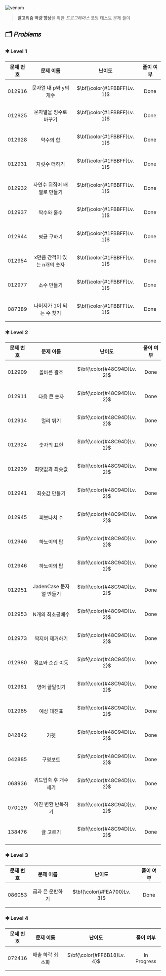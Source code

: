 ![venom](https://capsule-render.vercel.app/api?type=venom&height=160&text=𝑷𝒓𝒐𝒈𝒓𝒂𝒎𝒎𝒆𝒓𝒔&fontSize=70&color=0:4B89DC,100:89B2E9)

> **알고리즘 역량 향상**을 위한 *프로그래머스* 코딩 테스트 문제 풀이
## 🗂️ 𝑃𝑟𝑜𝑏𝑙𝑒𝑚𝑠
### 🞷 Level 1
|문제 번호|문제 이름|난이도|풀이 여부|
|:-:|:-:|:-:|:-:|
|012916|문자열 내 p와 y의 개수|<p>$\bf{\color{#1FBBFF}Lv. 1}$</p>|Done|
|012925|문자열을 정수로 바꾸기|<p>$\bf{\color{#1FBBFF}Lv. 1}$</p>|Done|
|012928|약수의 합|<p>$\bf{\color{#1FBBFF}Lv. 1}$</p>|Done|
|012931|자릿수 더하기|<p>$\bf{\color{#1FBBFF}Lv. 1}$</p>|Done|
|012932|자연수 뒤집어 배열로 만들기|<p>$\bf{\color{#1FBBFF}Lv. 1}$</p>|Done|
|012937|짝수와 홀수|<p>$\bf{\color{#1FBBFF}Lv. 1}$</p>|Done|
|012944|평균 구하기|<p>$\bf{\color{#1FBBFF}Lv. 1}$</p>|Done|
|012954|x만큼 간격이 있는 n개의 숫자|<p>$\bf{\color{#1FBBFF}Lv. 1}$</p>|Done|
|012977|소수 만들기|<p>$\bf{\color{#1FBBFF}Lv. 1}$</p>|Done|
|087389|나머지가 1이 되는 수 찾기|<p>$\bf{\color{#1FBBFF}Lv. 1}$</p>|Done|

### 🞷 Level 2
|문제 번호|문제 이름|난이도|풀이 여부|
|:-:|:-:|:-:|:-:|
|012909|올바른 괄호|<p>$\bf{\color{#48C94D}Lv. 2}$</p>|Done|
|012911|다음 큰 숫자|<p>$\bf{\color{#48C94D}Lv. 2}$</p>|Done|
|012914|멀리 뛰기|<p>$\bf{\color{#48C94D}Lv. 2}$</p>|Done|
|012924|숫자의 표현|<p>$\bf{\color{#48C94D}Lv. 2}$</p>|Done|
|012939|최댓값과 최솟값|<p>$\bf{\color{#48C94D}Lv. 2}$</p>|Done|
|012941|최솟값 만들기|<p>$\bf{\color{#48C94D}Lv. 2}$</p>|Done|
|012945|피보나치 수|<p>$\bf{\color{#48C94D}Lv. 2}$</p>|Done|
|012946|하노이의 탑|<p>$\bf{\color{#48C94D}Lv. 2}$</p>|Done|
|012946|하노이의 탑|<p>$\bf{\color{#48C94D}Lv. 2}$</p>|Done|
|012951|JadenCase 문자열 만들기|<p>$\bf{\color{#48C94D}Lv. 2}$</p>|Done|
|012953|N개의 최소공배수|<p>$\bf{\color{#48C94D}Lv. 2}$</p>|Done|
|012973|짝지어 제거하기|<p>$\bf{\color{#48C94D}Lv. 2}$</p>|Done|
|012980|점프와 순간 이동|<p>$\bf{\color{#48C94D}Lv. 2}$</p>|Done|
|012981|영어 끝말잇기|<p>$\bf{\color{#48C94D}Lv. 2}$</p>|Done|
|012985|예상 대진표|<p>$\bf{\color{#48C94D}Lv. 2}$</p>|Done|
|042842|카펫|<p>$\bf{\color{#48C94D}Lv. 2}$</p>|Done|
|042885|구명보트|<p>$\bf{\color{#48C94D}Lv. 2}$</p>|Done|
|068936|쿼드압축 후 개수 세기|<p>$\bf{\color{#48C94D}Lv. 2}$</p>|Done|
|070129|이진 변환 반복하기|<p>$\bf{\color{#48C94D}Lv. 2}$</p>|Done|
|138476|귤 고르기|<p>$\bf{\color{#48C94D}Lv. 2}$</p>|Done|

### 🞷 Level 3
|문제 번호|문제 이름|난이도|풀이 여부|
|:-:|:-:|:-:|:-:|
|086053|금과 은 운반하기|<p>$\bf{\color{#FEA700}Lv. 3}$</p>|Done|

### 🞷 Level 4
|문제 번호|문제 이름|난이도|풀이 여부|
|:-:|:-:|:-:|:-:|
|072416|매출 하락 최소화|<p>$\bf{\color{#FF6B18}Lv. 4}$</p>|In Progress|
